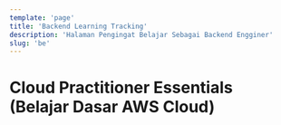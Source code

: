 ```yaml
---
template: 'page'
title: 'Backend Learning Tracking'
description: 'Halaman Pengingat Belajar Sebagai Backend Engginer'
slug: 'be'
---
```


# Cloud Practitioner Essentials (Belajar Dasar AWS Cloud)

